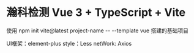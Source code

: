 <!--
 * @Author: Cram
 * @Date: 2022-06-15 15:41:52
-->
# 瀚科检测 Vue 3 + TypeScript + Vite

使用 npm init vite@latest project-name -- --template vue 搭建的基础项目

UI框架：element-plus
style：Less
netWork: Axios

